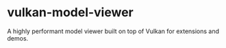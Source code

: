 # vulkan-model-viewer
A highly performant model viewer built on top of Vulkan for extensions and demos.
